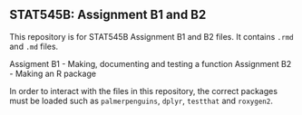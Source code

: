 ## STAT545B: Assignment B1 and B2 ## 

This repository is for STAT545B Assignment B1 and B2 files. It contains `.rmd` and `.md` files. 

Assigment B1 - Making, documenting and testing a function 
Assignment B2 - Making an R package 

In order to interact with the files in this repository, the correct packages must be loaded such as `palmerpenguins`, `dplyr`, `testthat` and `roxygen2`. 
